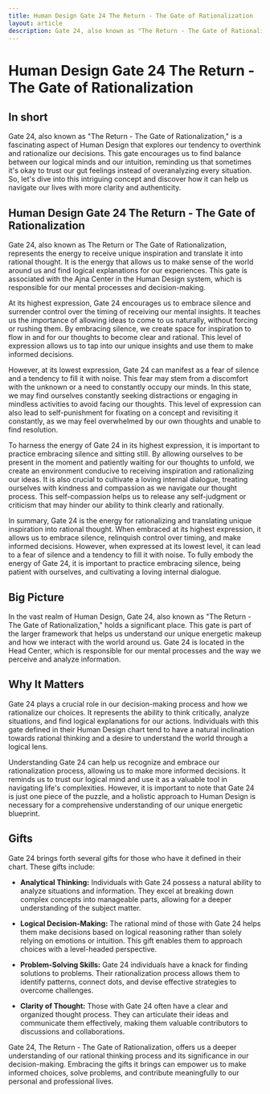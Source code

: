 ```yaml
---
title: Human Design Gate 24 The Return - The Gate of Rationalization
layout: article
description: Gate 24, also known as "The Return - The Gate of Rationalization," is a fascinating aspect of Human Design that explores our tendency to overthink and rationalize our decisions. This gate encourages us to find balance between our logical minds and our intuition, reminding us that sometimes it's okay to trust our gut feelings instead of overanalyzing every situation. So, let's dive into this intriguing concept and discover how it can help us navigate our lives with more clarity and authenticity.
---
```

# Human Design Gate 24 The Return - The Gate of Rationalization
## In short
 Gate 24, also known as "The Return - The Gate of Rationalization," is a fascinating aspect of Human Design that explores our tendency to overthink and rationalize our decisions. This gate encourages us to find balance between our logical minds and our intuition, reminding us that sometimes it's okay to trust our gut feelings instead of overanalyzing every situation. So, let's dive into this intriguing concept and discover how it can help us navigate our lives with more clarity and authenticity.

## Human Design Gate 24 The Return - The Gate of Rationalization
Gate 24, also known as The Return or The Gate of Rationalization, represents the energy to receive unique inspiration and translate it into rational thought. It is the energy that allows us to make sense of the world around us and find logical explanations for our experiences. This gate is associated with the Ajna Center in the Human Design system, which is responsible for our mental processes and decision-making.

At its highest expression, Gate 24 encourages us to embrace silence and surrender control over the timing of receiving our mental insights. It teaches us the importance of allowing ideas to come to us naturally, without forcing or rushing them. By embracing silence, we create space for inspiration to flow in and for our thoughts to become clear and rational. This level of expression allows us to tap into our unique insights and use them to make informed decisions.

However, at its lowest expression, Gate 24 can manifest as a fear of silence and a tendency to fill it with noise. This fear may stem from a discomfort with the unknown or a need to constantly occupy our minds. In this state, we may find ourselves constantly seeking distractions or engaging in mindless activities to avoid facing our thoughts. This level of expression can also lead to self-punishment for fixating on a concept and revisiting it constantly, as we may feel overwhelmed by our own thoughts and unable to find resolution.

To harness the energy of Gate 24 in its highest expression, it is important to practice embracing silence and sitting still. By allowing ourselves to be present in the moment and patiently waiting for our thoughts to unfold, we create an environment conducive to receiving inspiration and rationalizing our ideas. It is also crucial to cultivate a loving internal dialogue, treating ourselves with kindness and compassion as we navigate our thought process. This self-compassion helps us to release any self-judgment or criticism that may hinder our ability to think clearly and rationally.

In summary, Gate 24 is the energy for rationalizing and translating unique inspiration into rational thought. When embraced at its highest expression, it allows us to embrace silence, relinquish control over timing, and make informed decisions. However, when expressed at its lowest level, it can lead to a fear of silence and a tendency to fill it with noise. To fully embody the energy of Gate 24, it is important to practice embracing silence, being patient with ourselves, and cultivating a loving internal dialogue.
## Big Picture

In the vast realm of Human Design, Gate 24, also known as "The Return - The Gate of Rationalization," holds a significant place. This gate is part of the larger framework that helps us understand our unique energetic makeup and how we interact with the world around us. Gate 24 is located in the Head Center, which is responsible for our mental processes and the way we perceive and analyze information.

## Why It Matters

Gate 24 plays a crucial role in our decision-making process and how we rationalize our choices. It represents the ability to think critically, analyze situations, and find logical explanations for our actions. Individuals with this gate defined in their Human Design chart tend to have a natural inclination towards rational thinking and a desire to understand the world through a logical lens.

Understanding Gate 24 can help us recognize and embrace our rationalization process, allowing us to make more informed decisions. It reminds us to trust our logical mind and use it as a valuable tool in navigating life's complexities. However, it is important to note that Gate 24 is just one piece of the puzzle, and a holistic approach to Human Design is necessary for a comprehensive understanding of our unique energetic blueprint.

## Gifts

Gate 24 brings forth several gifts for those who have it defined in their chart. These gifts include:

- **Analytical Thinking:** Individuals with Gate 24 possess a natural ability to analyze situations and information. They excel at breaking down complex concepts into manageable parts, allowing for a deeper understanding of the subject matter.

- **Logical Decision-Making:** The rational mind of those with Gate 24 helps them make decisions based on logical reasoning rather than solely relying on emotions or intuition. This gift enables them to approach choices with a level-headed perspective.

- **Problem-Solving Skills:** Gate 24 individuals have a knack for finding solutions to problems. Their rationalization process allows them to identify patterns, connect dots, and devise effective strategies to overcome challenges.

- **Clarity of Thought:** Those with Gate 24 often have a clear and organized thought process. They can articulate their ideas and communicate them effectively, making them valuable contributors to discussions and collaborations.

Gate 24, The Return - The Gate of Rationalization, offers us a deeper understanding of our rational thinking process and its significance in our decision-making. Embracing the gifts it brings can empower us to make informed choices, solve problems, and contribute meaningfully to our personal and professional lives.